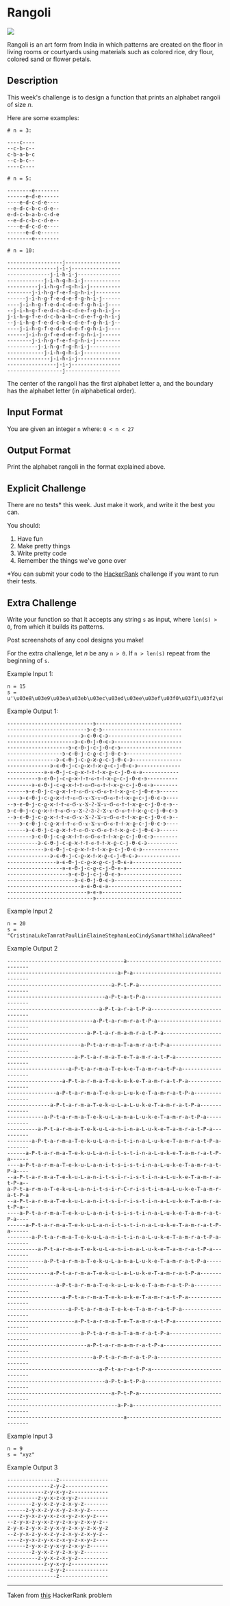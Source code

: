 # Rangoli

<!-- <img src="https://upload.wikimedia.org/wikipedia/commons/8/8c/Rangoli.jpg" /> -->
<img src="https://upload.wikimedia.org/wikipedia/commons/9/9d/Rangoli_before_and_after_colouring.jpg" />

Rangoli is an art form from India in which patterns are created on the floor in living rooms or courtyards using materials such as colored rice, dry flour, colored sand or flower petals.

Description
----

This week's challenge is to design a function that prints an alphabet rangoli of size _n_.

Here are some examples:

```
# n = 3:

----c----
--c-b-c--
c-b-a-b-c
--c-b-c--
----c----

# n = 5:

--------e--------
------e-d-e------
----e-d-c-d-e----
--e-d-c-b-c-d-e--
e-d-c-b-a-b-c-d-e
--e-d-c-b-c-d-e--
----e-d-c-d-e----
------e-d-e------
--------e--------

# n = 10:

------------------j------------------
----------------j-i-j----------------
--------------j-i-h-i-j--------------
------------j-i-h-g-h-i-j------------
----------j-i-h-g-f-g-h-i-j----------
--------j-i-h-g-f-e-f-g-h-i-j--------
------j-i-h-g-f-e-d-e-f-g-h-i-j------
----j-i-h-g-f-e-d-c-d-e-f-g-h-i-j----
--j-i-h-g-f-e-d-c-b-c-d-e-f-g-h-i-j--
j-i-h-g-f-e-d-c-b-a-b-c-d-e-f-g-h-i-j
--j-i-h-g-f-e-d-c-b-c-d-e-f-g-h-i-j--
----j-i-h-g-f-e-d-c-d-e-f-g-h-i-j----
------j-i-h-g-f-e-d-e-f-g-h-i-j------
--------j-i-h-g-f-e-f-g-h-i-j--------
----------j-i-h-g-f-g-h-i-j----------
------------j-i-h-g-h-i-j------------
--------------j-i-h-i-j--------------
----------------j-i-j----------------
------------------j------------------
```

The center of the rangoli has the first alphabet letter a, and the boundary has the alphabet letter (in alphabetical order).

Input Format
----

You are given an integer `n` where: `0 < n < 27`

Output Format
----

Print the alphabet rangoli in the format explained above.

Explicit Challenge
----

There are no tests* this week. Just make it work, and write it the best you can.

You should:

1. Have fun
2. Make pretty things
3. Write pretty code
4. Remember the things we've gone over

*You can submit your code to the [HackerRank](https://www.hackerrank.com/challenges/alphabet-rangoli) challenge if you want to run their tests.

Extra Challenge
----

Write your function so that it accepts any string `s` as input, where `len(s) > 0`, from which it builds its patterns.

Post screenshots of any cool designs you make!


For the extra challenge, let _n_ be any `n > 0`. If `n > len(s)` repeat from the beginning of `s`.

Example Input 1:

```
n = 15
s = u'\u03e8\u03e9\u03ea\u03eb\u03ec\u03ed\u03ee\u03ef\u03f0\u03f1\u03f2\u03f3\u03f4\u03f5\u03f6\u03f7\u03f8\u03f9\u03fa\u03fb\u03fc\u03fd\u03fe\u03ff\u0400\u0401\u0402\u0403\u0404\u0405\u0406\u0407\u0408\u0409\u040a\u040b\u040c\u040d\u040e\u040f\u0410\u0411\u0412\u0413\u0414\u0415\u0416\u0417\u0418\u0419\u041a\u041b\u041c\u041d\u041e\u041f\u0420\u0421\u0422\u0423\u0424\u0425\u0426\u0427\u0428\u0429\u042a\u042b\u042c\u042d\u042e\u042f\u0430\u0431\u0432\u0433\u0434\u0435\u0436\u0437\u0438\u0439\u043a\u043b\u043c\u043d\u043e\u043f\u0440\u0441\u0442\u0443\u0444\u0445\u0446\u0447\u0448\u0449\u044a\u044b'
```

Example Output 1:

```
----------------------------϶----------------------------
--------------------------϶-ϵ-϶--------------------------
------------------------϶-ϵ-ϴ-ϵ-϶------------------------
----------------------϶-ϵ-ϴ-ϳ-ϴ-ϵ-϶----------------------
--------------------϶-ϵ-ϴ-ϳ-ϲ-ϳ-ϴ-ϵ-϶--------------------
------------------϶-ϵ-ϴ-ϳ-ϲ-ϱ-ϲ-ϳ-ϴ-ϵ-϶------------------
----------------϶-ϵ-ϴ-ϳ-ϲ-ϱ-ϰ-ϱ-ϲ-ϳ-ϴ-ϵ-϶----------------
--------------϶-ϵ-ϴ-ϳ-ϲ-ϱ-ϰ-ϯ-ϰ-ϱ-ϲ-ϳ-ϴ-ϵ-϶--------------
------------϶-ϵ-ϴ-ϳ-ϲ-ϱ-ϰ-ϯ-Ϯ-ϯ-ϰ-ϱ-ϲ-ϳ-ϴ-ϵ-϶------------
----------϶-ϵ-ϴ-ϳ-ϲ-ϱ-ϰ-ϯ-Ϯ-ϭ-Ϯ-ϯ-ϰ-ϱ-ϲ-ϳ-ϴ-ϵ-϶----------
--------϶-ϵ-ϴ-ϳ-ϲ-ϱ-ϰ-ϯ-Ϯ-ϭ-Ϭ-ϭ-Ϯ-ϯ-ϰ-ϱ-ϲ-ϳ-ϴ-ϵ-϶--------
------϶-ϵ-ϴ-ϳ-ϲ-ϱ-ϰ-ϯ-Ϯ-ϭ-Ϭ-ϫ-Ϭ-ϭ-Ϯ-ϯ-ϰ-ϱ-ϲ-ϳ-ϴ-ϵ-϶------
----϶-ϵ-ϴ-ϳ-ϲ-ϱ-ϰ-ϯ-Ϯ-ϭ-Ϭ-ϫ-Ϫ-ϫ-Ϭ-ϭ-Ϯ-ϯ-ϰ-ϱ-ϲ-ϳ-ϴ-ϵ-϶----
--϶-ϵ-ϴ-ϳ-ϲ-ϱ-ϰ-ϯ-Ϯ-ϭ-Ϭ-ϫ-Ϫ-ϩ-Ϫ-ϫ-Ϭ-ϭ-Ϯ-ϯ-ϰ-ϱ-ϲ-ϳ-ϴ-ϵ-϶--
϶-ϵ-ϴ-ϳ-ϲ-ϱ-ϰ-ϯ-Ϯ-ϭ-Ϭ-ϫ-Ϫ-ϩ-Ϩ-ϩ-Ϫ-ϫ-Ϭ-ϭ-Ϯ-ϯ-ϰ-ϱ-ϲ-ϳ-ϴ-ϵ-϶
--϶-ϵ-ϴ-ϳ-ϲ-ϱ-ϰ-ϯ-Ϯ-ϭ-Ϭ-ϫ-Ϫ-ϩ-Ϫ-ϫ-Ϭ-ϭ-Ϯ-ϯ-ϰ-ϱ-ϲ-ϳ-ϴ-ϵ-϶--
----϶-ϵ-ϴ-ϳ-ϲ-ϱ-ϰ-ϯ-Ϯ-ϭ-Ϭ-ϫ-Ϫ-ϫ-Ϭ-ϭ-Ϯ-ϯ-ϰ-ϱ-ϲ-ϳ-ϴ-ϵ-϶----
------϶-ϵ-ϴ-ϳ-ϲ-ϱ-ϰ-ϯ-Ϯ-ϭ-Ϭ-ϫ-Ϭ-ϭ-Ϯ-ϯ-ϰ-ϱ-ϲ-ϳ-ϴ-ϵ-϶------
--------϶-ϵ-ϴ-ϳ-ϲ-ϱ-ϰ-ϯ-Ϯ-ϭ-Ϭ-ϭ-Ϯ-ϯ-ϰ-ϱ-ϲ-ϳ-ϴ-ϵ-϶--------
----------϶-ϵ-ϴ-ϳ-ϲ-ϱ-ϰ-ϯ-Ϯ-ϭ-Ϯ-ϯ-ϰ-ϱ-ϲ-ϳ-ϴ-ϵ-϶----------
------------϶-ϵ-ϴ-ϳ-ϲ-ϱ-ϰ-ϯ-Ϯ-ϯ-ϰ-ϱ-ϲ-ϳ-ϴ-ϵ-϶------------
--------------϶-ϵ-ϴ-ϳ-ϲ-ϱ-ϰ-ϯ-ϰ-ϱ-ϲ-ϳ-ϴ-ϵ-϶--------------
----------------϶-ϵ-ϴ-ϳ-ϲ-ϱ-ϰ-ϱ-ϲ-ϳ-ϴ-ϵ-϶----------------
------------------϶-ϵ-ϴ-ϳ-ϲ-ϱ-ϲ-ϳ-ϴ-ϵ-϶------------------
--------------------϶-ϵ-ϴ-ϳ-ϲ-ϳ-ϴ-ϵ-϶--------------------
----------------------϶-ϵ-ϴ-ϳ-ϴ-ϵ-϶----------------------
------------------------϶-ϵ-ϴ-ϵ-϶------------------------
--------------------------϶-ϵ-϶--------------------------
----------------------------϶----------------------------
```

Example Input 2

```
n = 20
s = "CristinaLukeTamratPaulLinElaineStephanLeoCindySamarthKhalidAnaReed"
```

Example Output 2

```
--------------------------------------a--------------------------------------
------------------------------------a-P-a------------------------------------
----------------------------------a-P-t-P-a----------------------------------
--------------------------------a-P-t-a-t-P-a--------------------------------
------------------------------a-P-t-a-r-a-t-P-a------------------------------
----------------------------a-P-t-a-r-m-r-a-t-P-a----------------------------
--------------------------a-P-t-a-r-m-a-m-r-a-t-P-a--------------------------
------------------------a-P-t-a-r-m-a-T-a-m-r-a-t-P-a------------------------
----------------------a-P-t-a-r-m-a-T-e-T-a-m-r-a-t-P-a----------------------
--------------------a-P-t-a-r-m-a-T-e-k-e-T-a-m-r-a-t-P-a--------------------
------------------a-P-t-a-r-m-a-T-e-k-u-k-e-T-a-m-r-a-t-P-a------------------
----------------a-P-t-a-r-m-a-T-e-k-u-L-u-k-e-T-a-m-r-a-t-P-a----------------
--------------a-P-t-a-r-m-a-T-e-k-u-L-a-L-u-k-e-T-a-m-r-a-t-P-a--------------
------------a-P-t-a-r-m-a-T-e-k-u-L-a-n-a-L-u-k-e-T-a-m-r-a-t-P-a------------
----------a-P-t-a-r-m-a-T-e-k-u-L-a-n-i-n-a-L-u-k-e-T-a-m-r-a-t-P-a----------
--------a-P-t-a-r-m-a-T-e-k-u-L-a-n-i-t-i-n-a-L-u-k-e-T-a-m-r-a-t-P-a--------
------a-P-t-a-r-m-a-T-e-k-u-L-a-n-i-t-s-t-i-n-a-L-u-k-e-T-a-m-r-a-t-P-a------
----a-P-t-a-r-m-a-T-e-k-u-L-a-n-i-t-s-i-s-t-i-n-a-L-u-k-e-T-a-m-r-a-t-P-a----
--a-P-t-a-r-m-a-T-e-k-u-L-a-n-i-t-s-i-r-i-s-t-i-n-a-L-u-k-e-T-a-m-r-a-t-P-a--
a-P-t-a-r-m-a-T-e-k-u-L-a-n-i-t-s-i-r-C-r-i-s-t-i-n-a-L-u-k-e-T-a-m-r-a-t-P-a
--a-P-t-a-r-m-a-T-e-k-u-L-a-n-i-t-s-i-r-i-s-t-i-n-a-L-u-k-e-T-a-m-r-a-t-P-a--
----a-P-t-a-r-m-a-T-e-k-u-L-a-n-i-t-s-i-s-t-i-n-a-L-u-k-e-T-a-m-r-a-t-P-a----
------a-P-t-a-r-m-a-T-e-k-u-L-a-n-i-t-s-t-i-n-a-L-u-k-e-T-a-m-r-a-t-P-a------
--------a-P-t-a-r-m-a-T-e-k-u-L-a-n-i-t-i-n-a-L-u-k-e-T-a-m-r-a-t-P-a--------
----------a-P-t-a-r-m-a-T-e-k-u-L-a-n-i-n-a-L-u-k-e-T-a-m-r-a-t-P-a----------
------------a-P-t-a-r-m-a-T-e-k-u-L-a-n-a-L-u-k-e-T-a-m-r-a-t-P-a------------
--------------a-P-t-a-r-m-a-T-e-k-u-L-a-L-u-k-e-T-a-m-r-a-t-P-a--------------
----------------a-P-t-a-r-m-a-T-e-k-u-L-u-k-e-T-a-m-r-a-t-P-a----------------
------------------a-P-t-a-r-m-a-T-e-k-u-k-e-T-a-m-r-a-t-P-a------------------
--------------------a-P-t-a-r-m-a-T-e-k-e-T-a-m-r-a-t-P-a--------------------
----------------------a-P-t-a-r-m-a-T-e-T-a-m-r-a-t-P-a----------------------
------------------------a-P-t-a-r-m-a-T-a-m-r-a-t-P-a------------------------
--------------------------a-P-t-a-r-m-a-m-r-a-t-P-a--------------------------
----------------------------a-P-t-a-r-m-r-a-t-P-a----------------------------
------------------------------a-P-t-a-r-a-t-P-a------------------------------
--------------------------------a-P-t-a-t-P-a--------------------------------
----------------------------------a-P-t-P-a----------------------------------
------------------------------------a-P-a------------------------------------
--------------------------------------a--------------------------------------
```


Example Input 3

```
n = 9
s = "xyz"
```

Example Output 3

```
----------------z----------------
--------------z-y-z--------------
------------z-y-x-y-z------------
----------z-y-x-z-x-y-z----------
--------z-y-x-z-y-z-x-y-z--------
------z-y-x-z-y-x-y-z-x-y-z------
----z-y-x-z-y-x-z-x-y-z-x-y-z----
--z-y-x-z-y-x-z-y-z-x-y-z-x-y-z--
z-y-x-z-y-x-z-y-x-y-z-x-y-z-x-y-z
--z-y-x-z-y-x-z-y-z-x-y-z-x-y-z--
----z-y-x-z-y-x-z-x-y-z-x-y-z----
------z-y-x-z-y-x-y-z-x-y-z------
--------z-y-x-z-y-z-x-y-z--------
----------z-y-x-z-x-y-z----------
------------z-y-x-y-z------------
--------------z-y-z--------------
----------------z----------------
```

----

Taken from [this](https://www.hackerrank.com/challenges/alphabet-rangoli) HackerRank problem
